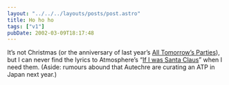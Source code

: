 ```yaml
---
layout: "../../../layouts/posts/post.astro"
title: Ho ho ho
tags: ["v1"]
pubDate: 2002-03-09T18:17:48
---
```


It&#8217;s not Christmas (or the anniversary of last year&#8217;s [All Tomorrow&#8217;s Parties][1]), but I can never find the lyrics to Atmosphere&#8217;s &#8220;[If I was Santa Claus][2]&#8221; when I need them. (Aside: rumours abound that Autechre are curating an ATP in Japan next year.)

[1]: http://www.wayahead.com/atp/
[2]: http://www.ohhla.com/anonymous/atmos/lucyford/wassanta.atm.txt
